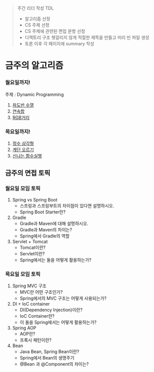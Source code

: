 # 

> 주간 리더 작성 TDL
> 
> - 알고리즘 선정
> - CS 주제 선정
> - CS 주제에 관련된 면접 문항 선정
> - 디렉토리 구조 헷갈리지 않게 적절한 제목을 만들고 미리 빈 파일 생성
> - 토론 이후 각 페이지에 summary 작성

# 금주의 알고리즘

### 월요일까지!

주제 : Dynamic Programming

1. [파도반 수열](https://www.acmicpc.net/problem/9461)
2. [연속합](https://www.acmicpc.net/problem/1912)
3. [RGB거리](https://www.acmicpc.net/problem/1149)

### 목요일까지!

1. [정수 삼각형](https://www.acmicpc.net/problem/1932)
2. [계단 오르기](https://www.acmicpc.net/problem/2579)
3. [신나는 함수실행](https://www.acmicpc.net/problem/9184)

## 금주의 면접 토픽

### 월요일 모임 토픽

1. Spring vs Spring Boot
    - 스프링과 스프링부트의 차이점이 있다면 설명하시오.
    - Spring Boot Starter란?
2. Gradle
    - Gradle과 Maven에 대해 설명하시오.
    - Gradle과 Maven의 차이는?
    - Spring에서 Gradle의 역할
3. Servlet + Tomcat
    - Tomcat이란?
    - Servlet이란?
    - Spring에서는 둘을 어떻게 활용하는가?

### 목요일 모임 토픽
1. Spring MVC 구조
    - MVC란 어떤 구조인가?
    - Spring에서의 MVC 구조는 어떻게 사용되는가?
2. DI + IoC container
    - DI(Dependency Injection)이란?
    - IoC Container란?
    - 이 둘을 Spring에서는 어떻게 활용하는가?
3. Spring AOP
    - AOP란?
    - 프록시 패턴이란?
4. Bean
    - Java Bean, Spring Bean이란?
    - Spring에서 Bean의 생명주기
    - @Bean 과 @Component의 차이는?
